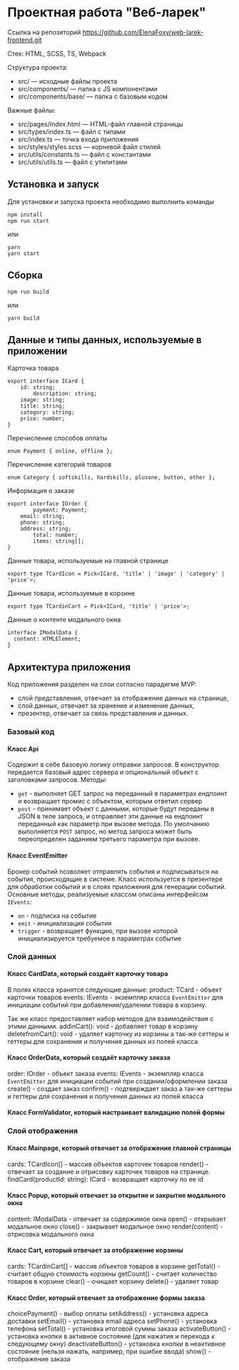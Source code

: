 # Проектная работа "Веб-ларек"

Ссылка на репозиторий
https://github.com/ElenaFoxy/web-larek-frontend.git


Стек: HTML, SCSS, TS, Webpack

Структура проекта:
- src/ — исходные файлы проекта
- src/components/ — папка с JS компонентами
- src/components/base/ — папка с базовым кодом

Важные файлы:
- src/pages/index.html — HTML-файл главной страницы
- src/types/index.ts — файл с типами
- src/index.ts — точка входа приложения
- src/styles/styles.scss — корневой файл стилей
- src/utils/constants.ts — файл с константами
- src/utils/utils.ts — файл с утилитами

## Установка и запуск
Для установки и запуска проекта необходимо выполнить команды

```
npm install
npm run start
```

или

```
yarn
yarn start
```
## Сборка

```
npm run build
```

или

```
yarn build
```

## Данные и типы данных, используемые в приложении

Карточка товара
```
export interface ICard {
	id: string;
        description: string;
	image: string;
	title: string;
	category: string;
	price: number;
}
```

Перечисление способов оплаты
```
enum Payment { online, offline };
```

Перечисление категорий товаров
```
enum Category { softskills, hardskills, plusone, button, other };
```

Информация о заказе
```
export interface IOrder {
        payment: Payment;
	email: string;
	phone: string;
	address: string;
        total: number;
        items: string[];
}
```

Данные товара, используемые на главной странице

```
export type TCardIcon = Pick<ICard, 'title' | 'image' | 'category' | 'price'>;

```

Данные товара, используемые в корзине

```
export type TCardinCart = Pick<ICard, 'title' | 'price'>;

```

Данные о контенте модального окна
```
interface IModalData {
  content: HTMLElement;
}
```

## Архитектура приложения

Код приложения разделен на слои согласно парадигме MVP: 
- слой представления, отвечает за отображение данных на странице, 
- слой данных, отвечает за хранение и изменение данных,
- презентер, отвечает за связь представления и данных.

### Базовый код

#### Класс Api
Содержит в себе базовую логику отправки запросов. В конструктор передается базовый адрес сервера и опциональный объект с заголовками запросов.
Методы: 
- `get` - выполняет GET запрос на переданный в параметрах ендпоинт и возвращает промис с объектом, которым ответил сервер
- `post` - принимает объект с данными, которые будут переданы в JSON в теле запроса, и отправляет эти данные на ендпоинт переданный как параметр при вызове метода. По умолчанию выполняется `POST` запрос, но метод запроса может быть переопределен заданием третьего параметра при вызове.

#### Класс EventEmitter
Брокер событий позволяет отправлять события и подписываться на события, происходящие в системе. Класс используется в презентере для обработки событий и в слоях приложения для генерации событий.  
Основные методы, реализуемые классом описаны интерфейсом `IEvents`:
- `on` - подписка на событие
- `emit` - инициализация события
- `trigger` - возвращает функцию, при вызове которой инициализируется требуемое в параметрах событие   

### Слой данных

#### Класс CardData, который создаёт карточку товара
В полях класса хранятся следующие данные:
product: TCard - объект карточки товаров
events: IEvents - экземпляр класса `EventEmitter` для инициации событий при добавлении/удалении товара в корзину.

Так же класс предоставляет набор методов для взаимодействия с этими данными.
addinCart(): void - добавляет товар в корзину
deletefromCart(): void - удаляет карточку из корзины
а так-же сеттеры и геттеры для сохранения и получения данных из полей класса

#### Класс OrderData, который создаёт карточку заказа
order: IOrder - объект заказа
events: IEvents - экземпляр класса `EventEmitter` для инициации событий при создании/оформлении заказа
create() - создает заказ
confirm() - подтверждает заказ
а так-же сеттеры и геттеры для сохранения и получения данных из полей класса

#### Класс FormValidator, который настраивает валидацию полей формы


### Слой отображения

#### Класс Mainpage, который отвечает за отображение главной страницы
cards: TCardIcon[] - массив объектов карточек товаров
render() - отвечает за создание и отрисовку карточек товаров на странице.
findCard(productId: string): ICard - возвращает карточку по ее id


#### Класс Popup, который отвечает за открытие и закрытие модального окна
content: IModalData - отвечает за содержимое окна
open() - открывает модальное окно
close() - закрывает модальное окно
render(content) - отрисовка модального окна


#### Класс Cart, который отвечает за отображение корзины
cards: TCardinCart[] - массив объектов товаров в корзине
getTotal() - считает общую стоимость корзины
getCount() - считает количество товаров в корзине
clear() - очищает корзину
delete() - удаляет товар


#### Класс Order, который отвечает за отображение формы заказа
choicePayment() - выбор оплаты
setAddress() - установка адреса доставки
setEmail() - установка email адреса
setPhone() - установка телефона
setTotal() - установка итоговой суммы заказа
activateButton() - установка кнопки в активное состояние (для нажатия и перехода к следующему окну)
deactivateButton() - установка кнопки в неактивное состояние (нельзя нажать, например, при ошибке ввода)
show() - отображение заказа




